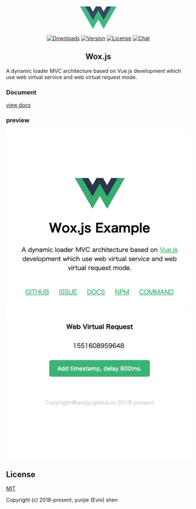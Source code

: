 <p align="center"><a href="https://woxjs.github.io/" target="_blank" rel="noopener noreferrer"><img width="100" src="logo.svg" alt="Wox logo"></a></p>

<p align="center">
  <a href="https://npmcharts.com/compare/@wox/wox?minimal=true"><img src="https://img.shields.io/npm/dm/@wox/wox.svg" alt="Downloads"></a>
  <a href="https://www.npmjs.com/package/@wox/wox"><img src="https://img.shields.io/npm/v/@wox/wox.svg" alt="Version"></a>
  <a href="https://www.npmjs.com/package/@wox/wox"><img src="https://img.shields.io/npm/l/@wox/wox.svg" alt="License"></a>
  <a href="https://chat.vuejs.org/"><img src="https://img.shields.io/badge/chat-on%20discord-7289da.svg" alt="Chat"></a>
</p>

<h2 align="center">Wox.js</h2>

A dynamic loader MVC architecture based on Vue.js development which use web virtual service and web virtual request mode.

### Document

[view docs](https://woxjs.github.io/)

### preview

![wox.png](./assets/wox.png)

## License

[MIT](http://opensource.org/licenses/MIT)

Copyright (c) 2018-present, yunjie (Evio) shen